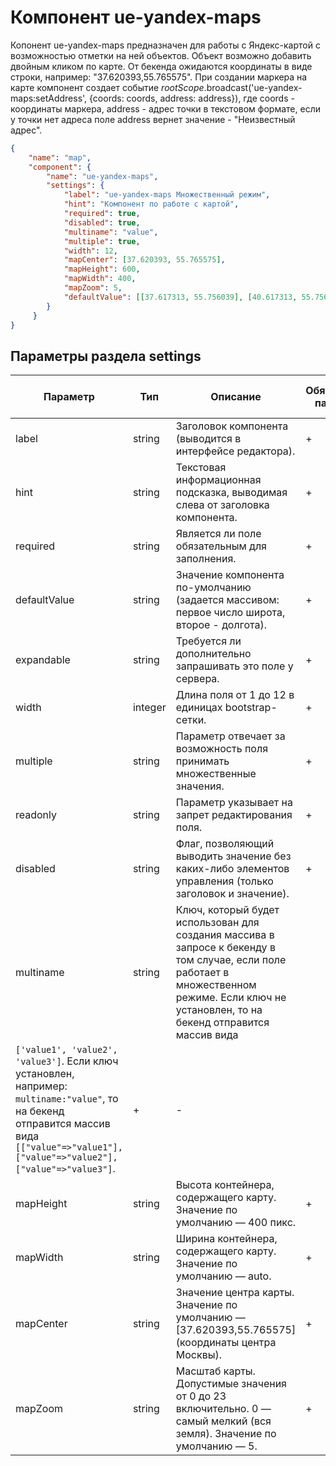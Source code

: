 # Компонент ue-yandex-maps

Копонент ue-yandex-maps предназначен для работы с Яндекс-картой с возможностью отметки на ней объектов. Объект возможно добавить
двойным кликом по карте. От бекенда ожидаются координаты в виде строки, например: "37.620393,55.765575".
При создании маркера на карте компонент создает событие $rootScope.$broadcast('ue-yandex-maps:setAddress', {coords: coords, address: address}), где coords - координаты маркера, address - адрес точки в текстовом формате, если у точки нет адреса поле address вернет значение - "Неизвестный адрес".

```json
{
    "name": "map",
    "component": {
        "name": "ue-yandex-maps",
        "settings": {
            "label": "ue-yandex-maps Множественный режим",
            "hint": "Компонент по работе с картой",
            "required": true,
            "disabled": true,
            "multiname": "value",
            "multiple": true,
            "width": 12,
            "mapCenter": [37.620393, 55.765575],
            "mapHeight": 600,
            "mapWidth": 400,
            "mapZoom": 5,
            "defaultValue": [[37.617313, 55.756039], [40.617313, 55.756039]]
        }
     }
}
```

## Параметры раздела **settings**

| Параметр | Тип | Описание | Обязательный параметр? | Значение по-умолчанию |
| --- | --- | --- | --- | --- |
| label | string | Заголовок компонента (выводится в интерфейсе редактора). | + | - |
| hint | string | Текстовая информационная подсказка, выводимая слева от заголовка компонента. | + | - |
| required | string | Является ли поле обязательным для заполнения. | + | - |
| defaultValue | string | Значение компонента по-умолчанию (задается массивом: первое число широта, второе - долгота). | + | - |
| expandable | string | Требуется ли дополнительно запрашивать это поле у сервера. | + | - |
| width | integer | Длина поля от 1 до 12 в единицах bootstrap-сетки. | + | - |
| multiple | string | Параметр отвечает за возможность поля принимать множественные значения. | + | - |
| readonly | string | Параметр указывает на запрет редактирования поля. | + | - |
| disabled | string | Флаг, позволяющий выводить значение без каких-либо элементов управления (только заголовок и значение). | + | - |
| multiname | string | Ключ, который будет использован для создания массива в запросе к бекенду в том случае, если поле работает в множественном режиме. Если ключ не установлен, то на бекенд отправится массив вида 
`['value1', 'value2', 'value3']`. Если ключ установлен, например: `multiname:"value"`, то на бекенд отправится массив вида `[["value"=>"value1"], ["value"=>"value2"], ["value"=>"value3"]`. | + | - |
| mapHeight | string | Высота контейнера, содержащего карту. Значение по умолчанию — 400 пикс. | + | - |
| mapWidth | string | Ширина контейнера, содержащего карту. Значение по умолчанию — auto. | + | - |
| mapCenter | string | Значение центра карты. Значение по умолчанию — [37.620393,55.765575] (координаты центра Москвы). | + | - |
| mapZoom | string | Масштаб карты. Допустимые значения от 0 до 23 включительно. 0 — самый мелкий (вся земля). Значение по умолчанию — 5. | + | - |
